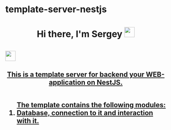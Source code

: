 # template-server-nestjs
<h1 align="center">Hi there, I'm Sergey</a>
  <img src="https://github.com/blackcater/blackcater/raw/main/images/Hi.gif" height="32"/></h1>
<br>
<a href="https://t.me/djsbortsov" target="_blank"><img src="https://cdn-icons-png.flaticon.com/512/2111/2111710.png" height="32"/></h1>
<a href="https://t.me/djsbortsov" target="_blank">
<h2 align="center">This is a template server for backend your WEB-application on NestJS.
<br>
<br>
  
<ol align='left'> The template contains the following modules: 
  <li>Database, connection to it and interaction with it.</li>
</ol>
